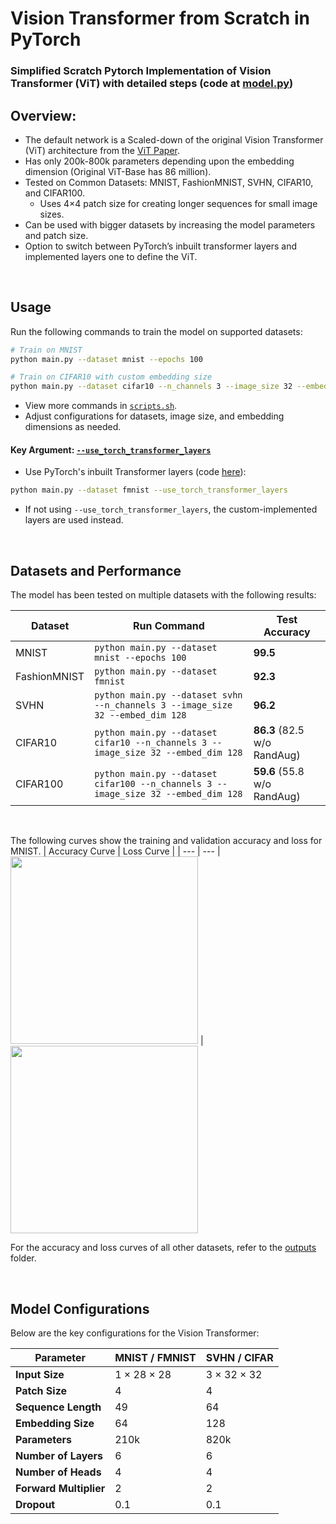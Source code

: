 # Vision Transformer from Scratch in PyTorch
### Simplified Scratch Pytorch Implementation of Vision Transformer (ViT) with detailed steps (code at <a href="model.py">model.py</a>)

## Overview:
- The default network is a Scaled-down of the original Vision Transformer (ViT) architecture from the [ViT Paper](https://arxiv.org/pdf/2010.11929.pdf).
- Has only 200k-800k parameters depending upon the embedding dimension (Original ViT-Base has 86 million).
- Tested on Common Datasets: MNIST, FashionMNIST, SVHN, CIFAR10, and CIFAR100.
  - Uses 4×4 patch size for creating longer sequences for small image sizes.
- Can be used with bigger datasets by increasing the model parameters and patch size.
- Option to switch between PyTorch’s inbuilt transformer layers and implemented layers one to define the ViT.

<br>

## Usage

Run the following commands to train the model on supported datasets:
```bash
# Train on MNIST
python main.py --dataset mnist --epochs 100

# Train on CIFAR10 with custom embedding size
python main.py --dataset cifar10 --n_channels 3 --image_size 32 --embed_dim 128
```

- View more commands in [`scripts.sh`](scripts.sh).
- Adjust configurations for datasets, image size, and embedding dimensions as needed.

#### Key Argument: [`--use_torch_transformer_layers`](https://github.com/s-chh/PyTorch-Scratch-Vision-Transformer-ViT/blob/cf5c88251c1b1f15b46954fa7013bfc86980ddd6/main.py#L61")
- Use PyTorch's inbuilt Transformer layers (code [here](https://github.com/s-chh/PyTorch-Scratch-Vision-Transformer-ViT/blob/026c5bed8d6dc088b24066510dddc01bde0b163d/model.py#L215)):
```bash
python main.py --dataset fmnist --use_torch_transformer_layers
```
- If not using `--use_torch_transformer_layers`, the custom-implemented layers are used instead.

<br>

## Datasets and Performance
The model has been tested on multiple datasets with the following results:

| Dataset      | Run Command | Test Accuracy   |
|--------------|-------------|-----------------|
| MNIST        | `python main.py --dataset mnist --epochs 100` | **99.5** |
| FashionMNIST | `python main.py --dataset fmnist` | **92.3** |
| SVHN         | `python main.py --dataset svhn --n_channels 3 --image_size 32 --embed_dim 128` | **96.2** |
| CIFAR10      | `python main.py --dataset cifar10 --n_channels 3 --image_size 32 --embed_dim 128` | **86.3** (82.5 w/o RandAug) |
| CIFAR100     | `python main.py --dataset cifar100 --n_channels 3 --image_size 32 --embed_dim 128` | **59.6** (55.8 w/o RandAug) |

<br>

The following curves show the training and validation accuracy and loss for MNIST. 
| Accuracy Curve | Loss Curve |
| --- | --- |
<img src="outputs/mnist/graph_accuracy.png" width="300"></img> | <img src="outputs/mnist/graph_loss.png" width="300"></img>

For the accuracy and loss curves of all other datasets, refer to the [outputs](outputs/)  folder.

<br>

## Model Configurations
Below are the key configurations for the Vision Transformer:

| Parameter             | MNIST / FMNIST  | SVHN / CIFAR    |
|-----------------------|-----------------|-----------------|
| **Input Size**        | 1 × 28 × 28     | 3 × 32 × 32     |
| **Patch Size**        | 4               | 4               |
| **Sequence Length**   | 49              | 64              |
| **Embedding Size**    | 64              | 128             |
| **Parameters**        | 210k            | 820k            |
| **Number of Layers**  | 6               | 6               |
| **Number of Heads**   | 4               | 4               |
| **Forward Multiplier**| 2               | 2               |
| **Dropout**           | 0.1             | 0.1             |


